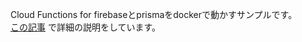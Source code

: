 Cloud Functions for firebaseとprismaをdockerで動かすサンプルです。  
[この記事](https://zenn.dev/masamichhhi/articles/cloudfuntions-prisma-docker) で詳細の説明をしています。
